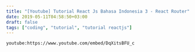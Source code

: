 ```yaml
---
title: "[Youtube] Tutorial React Js Bahasa Indonesia 3 - React Router"
date: 2019-05-11T04:58:50+03:00
draft: false
tags: ["coding", "tutorial", "tutorial reactjs"]
---
```


`youtube:https://www.youtube.com/embed/DqXitsBFU_c`